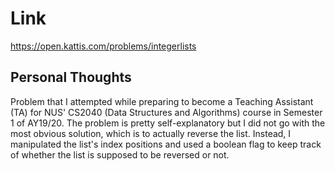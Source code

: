 # Link

https://open.kattis.com/problems/integerlists

## Personal Thoughts

Problem that I attempted while preparing to become a Teaching Assistant (TA) for NUS' CS2040 (Data Structures and Algorithms) course in Semester 1 of AY19/20. The problem is pretty self-explanatory but I did not go with the most obvious solution, which is to actually reverse the list. Instead, I manipulated the list's index positions and used a boolean flag to keep track of whether the list is supposed to be reversed or not.

